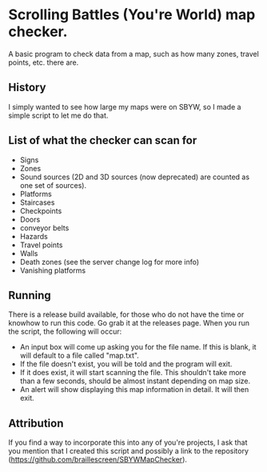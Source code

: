 # Scrolling Battles (You're World) map checker.
A basic program to check data from a map, such as how many zones, travel points, etc. there are.
## History
I simply wanted to see how large my maps were on SBYW, so I made a simple script to let me do that.

## List of what the checker can scan for
* Signs
* Zones
* Sound sources (2D and 3D sources (now deprecated) are counted as one set of sources).
* Platforms
* Staircases
* Checkpoints
* Doors
* conveyor belts
* Hazards
* Travel points
* Walls
* Death zones (see the server change log for more info)
* Vanishing platforms

## Running
There is a release build available, for those who do not have the time or knowhow to run this code. Go grab it at the releases page.
When you run the script, the following will occur:
* An input box will come up asking you for the file name. If this is blank, it will default to a file called "map.txt".
* If the file doesn't exist, you will be told and the program will exit.
* If it does exist, it will start scanning the file. This shouldn't take more than a few seconds, should be almost instant depending on map size.
* An alert will show displaying this map information in detail. It will then exit.

## Attribution
If you find a way to incorporate this into any of you're projects, I ask that you mention that I created this script and possibly a link to the repository (https://github.com/braillescreen/SBYWMapChecker).
